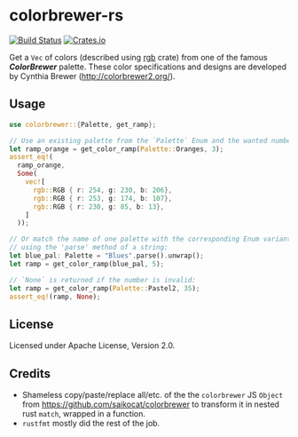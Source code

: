 # colorbrewer-rs
[![Build Status](https://travis-ci.org/mthh/colorbrewer-rs.svg?branch=master)](https://travis-ci.org/mthh/colorbrewer-rs)
[![Crates.io](https://img.shields.io/crates/v/colorbrewer.svg)](https://crates.io/crates/colorbrewer)

Get a `Vec` of colors (described using [rgb](https://crates.io/crates/rgb) crate) from one of the famous _**ColorBrewer**_ palette.
These color specifications and designs are developed by Cynthia Brewer (http://colorbrewer2.org/).

## Usage
```rust
use colorbrewer::{Palette, get_ramp};

// Use an existing palette from the `Palette` Enum and the wanted number of colors:
let ramp_orange = get_color_ramp(Palette::Oranges, 3);
assert_eq!(
  ramp_orange,
  Some(
    vec![
      rgb::RGB { r: 254, g: 230, b: 206},
      rgb::RGB { r: 253, g: 174, b: 107},
      rgb::RGB { r: 230, g: 85, b: 13},
    ]
  ));

// Or match the name of one palette with the corresponding Enum variant
// using the 'parse' method of a string:
let blue_pal: Palette = "Blues".parse().unwrap();
let ramp = get_color_ramp(blue_pal, 5);

// `None` is returned if the number is invalid:
let ramp = get_color_ramp(Palette::Pastel2, 35);
assert_eq!(ramp, None);
```

## License
Licensed under Apache License, Version 2.0.

## Credits
- Shameless copy/paste/replace all/etc. of the the `colorbrewer` JS `Object` from https://github.com/saikocat/colorbrewer to transform it in nested rust `match`, wrapped in a function.
- `rustfmt` mostly did the rest of the job.
